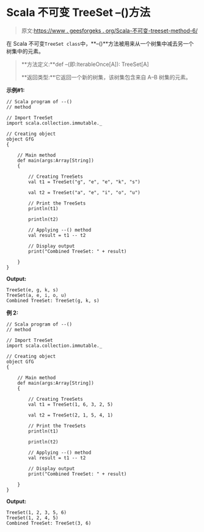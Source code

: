# Scala 不可变 TreeSet –()方法

> 原文:[https://www . geesforgeks . org/Scala-不可变-treeset-method-6/](https://www.geeksforgeeks.org/scala-immutable-treeset-method-6/)

在 Scala 不可变`TreeSet class`中，**–()**方法被用来从一个树集中减去另一个树集中的元素。

> **方法定义:**def –(即:IterableOnce[A]): TreeSet[A]
> 
> **返回类型:**它返回一个新的树集，该树集包含来自 A–B 树集的元素。

**示例#1:**

```
// Scala program of --() 
// method 

// Import TreeSet
import scala.collection.immutable._

// Creating object 
object GfG 
{ 

    // Main method 
    def main(args:Array[String]) 
    { 

        // Creating TreeSets
        val t1 = TreeSet("g", "e", "e", "k", "s") 

        val t2 = TreeSet("a", "e", "i", "o", "u")

        // Print the TreeSets
        println(t1) 

        println(t2)

        // Applying --() method  
        val result = t1 -- t2

        // Display output 
        print("Combined TreeSet: " + result) 

    } 
} 
```

**Output:**

```
TreeSet(e, g, k, s)
TreeSet(a, e, i, o, u)
Combined TreeSet: TreeSet(g, k, s)
```

**例 2:**

```
// Scala program of --() 
// method 

// Import TreeSet
import scala.collection.immutable._

// Creating object 
object GfG 
{ 

    // Main method 
    def main(args:Array[String]) 
    { 

        // Creating TreeSets
        val t1 = TreeSet(1, 6, 3, 2, 5) 

        val t2 = TreeSet(2, 1, 5, 4, 1)

        // Print the TreeSets
        println(t1) 

        println(t2)

        // Applying --() method  
        val result = t1 -- t2

        // Display output 
        print("Combined TreeSet: " + result) 

    } 
} 
```

**Output:**

```
TreeSet(1, 2, 3, 5, 6)
TreeSet(1, 2, 4, 5)
Combined TreeSet: TreeSet(3, 6)
```
